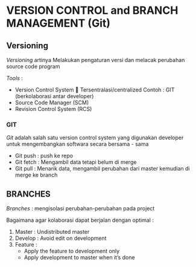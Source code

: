 # VERSION CONTROL and BRANCH MANAGEMENT (Git)

## Versioning

_Versioning_ artinya Melakukan pengaturan versi dan melacak perubahan source code program

_Tools_ :

- Version Control System  Tersentralasi/centralized
  Contoh : GIT (berkolaborasi antar developer)
- Source Code Manager (SCM)
- Revision Control System (RCS)

### GIT

_Git_ adalah salah satu version control system yang digunakan developer untuk mengembangkan softwara secara bersama - sama

- Git push : push ke repo
- Git fetch : Mengambil data tetapi belum di merge
- Git pull : Menarik data, mengambil perubahan dari master kemudian di merge ke branch

## BRANCHES

_Branches_ : mengisolasi perubahan-perubahan pada project

Bagaimana agar kolaborasi dapat berjalan dengan optimal :

1. Master : Undistributed master
2. Develop : Avoid edit on development
3. Feature :
   - Apply the feature to development only
   - Apply development to master when it’s done
